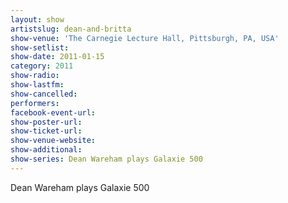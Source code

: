 ```yaml
---
layout: show
artistslug: dean-and-britta
show-venue: 'The Carnegie Lecture Hall, Pittsburgh, PA, USA'
show-setlist: 
show-date: 2011-01-15
category: 2011
show-radio: 
show-lastfm: 
show-cancelled: 
performers: 
facebook-event-url: 
show-poster-url: 
show-ticket-url: 
show-venue-website: 
show-additional:
show-series: Dean Wareham plays Galaxie 500
---
```


Dean Wareham plays Galaxie 500